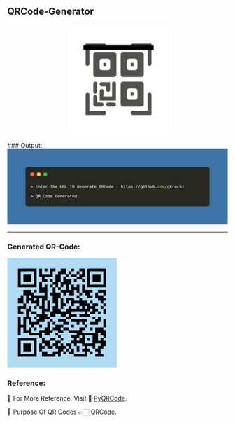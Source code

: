 ## QRCode-Generator 
<p align="center">
  <img width="250" height="250" src="Img/QR-Logo.gif" alt="Logo">
</p>
### Output:                                                              
<br>            
<img src="Img/Output.png" alt="Sample-Output">

---

###  Generated QR-Code:
<img src="Img/QRCode.jpg" height=250px alt="QR">
<br>

### Reference:

💠 For More Reference, Visit 📑 [PyQRCode](https://pypi.org/project/PyQRCode/).

💠 Purpose Of QR Codes 👉🏻 [QRCode](https://www.qr-code-generator.com/qr-code-marketing/why-should-i-use-qr-codes/).
